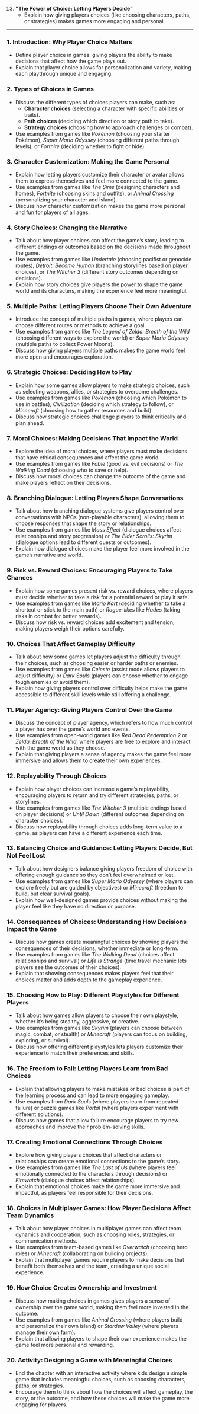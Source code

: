 13. **"The Power of Choice: Letting Players Decide"**
    - Explain how giving players choices (like choosing characters, paths, or strategies) makes games more engaging and personal.

---

### 1. **Introduction: Why Player Choice Matters**
   - Define player choice in games: giving players the ability to make decisions that affect how the game plays out.
   - Explain that player choice allows for personalization and variety, making each playthrough unique and engaging.

### 2. **Types of Choices in Games**
   - Discuss the different types of choices players can make, such as:
     - **Character choices** (selecting a character with specific abilities or traits).
     - **Path choices** (deciding which direction or story path to take).
     - **Strategy choices** (choosing how to approach challenges or combat).
   - Use examples from games like *Pokémon* (choosing your starter Pokémon), *Super Mario Odyssey* (choosing different paths through levels), or *Fortnite* (deciding whether to fight or hide).

### 3. **Character Customization: Making the Game Personal**
   - Explain how letting players customize their character or avatar allows them to express themselves and feel more connected to the game.
   - Use examples from games like *The Sims* (designing characters and homes), *Fortnite* (choosing skins and outfits), or *Animal Crossing* (personalizing your character and island).
   - Discuss how character customization makes the game more personal and fun for players of all ages.

### 4. **Story Choices: Changing the Narrative**
   - Talk about how player choices can affect the game’s story, leading to different endings or outcomes based on the decisions made throughout the game.
   - Use examples from games like *Undertale* (choosing pacifist or genocide routes), *Detroit: Become Human* (branching storylines based on player choices), or *The Witcher 3* (different story outcomes depending on decisions).
   - Explain how story choices give players the power to shape the game world and its characters, making the experience feel more meaningful.

### 5. **Multiple Paths: Letting Players Choose Their Own Adventure**
   - Introduce the concept of multiple paths in games, where players can choose different routes or methods to achieve a goal.
   - Use examples from games like *The Legend of Zelda: Breath of the Wild* (choosing different ways to explore the world) or *Super Mario Odyssey* (multiple paths to collect Power Moons).
   - Discuss how giving players multiple paths makes the game world feel more open and encourages exploration.

### 6. **Strategic Choices: Deciding How to Play**
   - Explain how some games allow players to make strategic choices, such as selecting weapons, allies, or strategies to overcome challenges.
   - Use examples from games like *Pokémon* (choosing which Pokémon to use in battles), *Civilization* (deciding which strategy to follow), or *Minecraft* (choosing how to gather resources and build).
   - Discuss how strategic choices challenge players to think critically and plan ahead.

### 7. **Moral Choices: Making Decisions That Impact the World**
   - Explore the idea of moral choices, where players must make decisions that have ethical consequences and affect the game world.
   - Use examples from games like *Fable* (good vs. evil decisions) or *The Walking Dead* (choosing who to save or help).
   - Discuss how moral choices can change the outcome of the game and make players reflect on their decisions.

### 8. **Branching Dialogue: Letting Players Shape Conversations**
   - Talk about how branching dialogue systems give players control over conversations with NPCs (non-playable characters), allowing them to choose responses that shape the story or relationships.
   - Use examples from games like *Mass Effect* (dialogue choices affect relationships and story progression) or *The Elder Scrolls: Skyrim* (dialogue options lead to different quests or outcomes).
   - Explain how dialogue choices make the player feel more involved in the game’s narrative and world.

### 9. **Risk vs. Reward Choices: Encouraging Players to Take Chances**
   - Explain how some games present risk vs. reward choices, where players must decide whether to take a risk for a potential reward or play it safe.
   - Use examples from games like *Mario Kart* (deciding whether to take a shortcut or stick to the main path) or *Rogue-likes* like *Hades* (taking risks in combat for better rewards).
   - Discuss how risk vs. reward choices add excitement and tension, making players weigh their options carefully.

### 10. **Choices That Affect Gameplay Difficulty**
   - Talk about how some games let players adjust the difficulty through their choices, such as choosing easier or harder paths or enemies.
   - Use examples from games like *Celeste* (assist mode allows players to adjust difficulty) or *Dark Souls* (players can choose whether to engage tough enemies or avoid them).
   - Explain how giving players control over difficulty helps make the game accessible to different skill levels while still offering a challenge.

### 11. **Player Agency: Giving Players Control Over the Game**
   - Discuss the concept of player agency, which refers to how much control a player has over the game’s world and events.
   - Use examples from open-world games like *Red Dead Redemption 2* or *Zelda: Breath of the Wild*, where players are free to explore and interact with the game world as they choose.
   - Explain that giving players a sense of agency makes the game feel more immersive and allows them to create their own experiences.

### 12. **Replayability Through Choices**
   - Explain how player choices can increase a game’s replayability, encouraging players to return and try different strategies, paths, or storylines.
   - Use examples from games like *The Witcher 3* (multiple endings based on player decisions) or *Until Dawn* (different outcomes depending on character choices).
   - Discuss how replayability through choices adds long-term value to a game, as players can have a different experience each time.

### 13. **Balancing Choice and Guidance: Letting Players Decide, But Not Feel Lost**
   - Talk about how designers balance giving players freedom of choice with offering enough guidance so they don’t feel overwhelmed or lost.
   - Use examples from games like *Super Mario Odyssey* (where players can explore freely but are guided by objectives) or *Minecraft* (freedom to build, but clear survival goals).
   - Explain how well-designed games provide choices without making the player feel like they have no direction or purpose.

### 14. **Consequences of Choices: Understanding How Decisions Impact the Game**
   - Discuss how games create meaningful choices by showing players the consequences of their decisions, whether immediate or long-term.
   - Use examples from games like *The Walking Dead* (choices affect relationships and survival) or *Life is Strange* (time travel mechanic lets players see the outcomes of their choices).
   - Explain that showing consequences makes players feel that their choices matter and adds depth to the gameplay experience.

### 15. **Choosing How to Play: Different Playstyles for Different Players**
   - Talk about how games allow players to choose their own playstyle, whether it’s being stealthy, aggressive, or creative.
   - Use examples from games like *Skyrim* (players can choose between magic, combat, or stealth) or *Minecraft* (players can focus on building, exploring, or survival).
   - Discuss how offering different playstyles lets players customize their experience to match their preferences and skills.

### 16. **The Freedom to Fail: Letting Players Learn from Bad Choices**
   - Explain that allowing players to make mistakes or bad choices is part of the learning process and can lead to more engaging gameplay.
   - Use examples from *Dark Souls* (where players learn from repeated failure) or puzzle games like *Portal* (where players experiment with different solutions).
   - Discuss how games that allow failure encourage players to try new approaches and improve their problem-solving skills.

### 17. **Creating Emotional Connections Through Choices**
   - Explore how giving players choices that affect characters or relationships can create emotional connections to the game’s story.
   - Use examples from games like *The Last of Us* (where players feel emotionally connected to the characters through decisions) or *Firewatch* (dialogue choices affect relationships).
   - Explain that emotional choices make the game more immersive and impactful, as players feel responsible for their decisions.

### 18. **Choices in Multiplayer Games: How Player Decisions Affect Team Dynamics**
   - Talk about how player choices in multiplayer games can affect team dynamics and cooperation, such as choosing roles, strategies, or communication methods.
   - Use examples from team-based games like *Overwatch* (choosing hero roles) or *Minecraft* (collaborating on building projects).
   - Explain that multiplayer games require players to make decisions that benefit both themselves and the team, creating a unique social experience.

### 19. **How Choice Creates Ownership and Investment**
   - Discuss how making choices in games gives players a sense of ownership over the game world, making them feel more invested in the outcome.
   - Use examples from games like *Animal Crossing* (where players build and personalize their own island) or *Stardew Valley* (where players manage their own farm).
   - Explain that allowing players to shape their own experience makes the game feel more personal and rewarding.

### 20. **Activity: Designing a Game with Meaningful Choices**
   - End the chapter with an interactive activity where kids design a
    simple game that includes meaningful choices, such as choosing characters, paths, or strategies.
   - Encourage them to think about how the choices will affect gameplay, the story, or the outcome, and how these choices will make the game more engaging for players.
